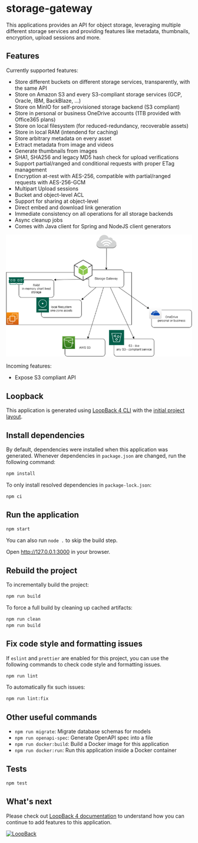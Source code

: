 # storage-gateway

This applications provides an API for object storage, leveraging multiple different storage services and providing features like metadata, thumbnails, encryption, upload sessions and more.

## Features

Currently supported features:

- Store different buckets on different storage services, transparently, with the same API
- Store on Amazon S3 and every S3-compliant storage services (GCP, Oracle, IBM, BackBlaze, ...)
- Store on MinIO for self-provisioned storage backend (S3 compliant)
- Store in personal or business OneDrive accounts (1TB provided with Office365 plans)
- Store on local filesystem (for reduced-redundancy, recoverable assets)
- Store in local RAM (intendend for caching)
- Store arbitrary metadata on every asset
- Extract metadata from image and videos
- Generate thumbnails from images
- SHA1, SHA256 and legacy MD5 hash check for upload verifications
- Support partial/ranged and conditional requests with proper ETag management
- Encryption at-rest with AES-256, compatible with partial/ranged requests with AES-256-GCM
- Multipart Upload sessions
- Bucket and object-level ACL
- Support for sharing at object-level
- Direct embed and download link generation
- Immediate consistency on all operations for all storage backends
- Async cleanup jobs
- Comes with Java client for Spring and NodeJS client generators

![overview](docs/overview.png)

Incoming features:

- Expose S3 compliant API

## Loopback

This application is generated using [LoopBack 4 CLI](https://loopback.io/doc/en/lb4/Command-line-interface.html) with the
[initial project layout](https://loopback.io/doc/en/lb4/Loopback-application-layout.html).

## Install dependencies

By default, dependencies were installed when this application was generated.
Whenever dependencies in `package.json` are changed, run the following command:

```sh
npm install
```

To only install resolved dependencies in `package-lock.json`:

```sh
npm ci
```

## Run the application

```sh
npm start
```

You can also run `node .` to skip the build step.

Open http://127.0.0.1:3000 in your browser.

## Rebuild the project

To incrementally build the project:

```sh
npm run build
```

To force a full build by cleaning up cached artifacts:

```sh
npm run clean
npm run build
```

## Fix code style and formatting issues

If `eslint` and `prettier` are enabled for this project, you can use the
following commands to check code style and formatting issues.

```sh
npm run lint
```

To automatically fix such issues:

```sh
npm run lint:fix
```

## Other useful commands

- `npm run migrate`: Migrate database schemas for models
- `npm run openapi-spec`: Generate OpenAPI spec into a file
- `npm run docker:build`: Build a Docker image for this application
- `npm run docker:run`: Run this application inside a Docker container

## Tests

```sh
npm test
```

## What's next

Please check out [LoopBack 4 documentation](https://loopback.io/doc/en/lb4/) to
understand how you can continue to add features to this application.

[![LoopBack](<https://github.com/strongloop/loopback-next/raw/master/docs/site/imgs/branding/Powered-by-LoopBack-Badge-(blue)-@2x.png>)](http://loopback.io/)
